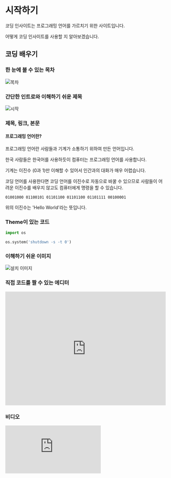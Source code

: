 # 시작하기

코딩 인사이트는 프로그래밍 언어를 가르치기 위한 사이트입니다.

어떻게 코딩 인사이트를 사용할 지 알아보겠습니다.

## 코딩 배우기

### 한 눈에 볼 수 있는 목차

![목차](/img/guides/list.png)

### 간단한 인트로와 이해하기 쉬운 제목

![시작](/img/guides/intro.png)

### 제목, 링크, 본문

#### 프로그래밍 언어란?
프로그래밍 언어란 사람들과 기계가 소통하기 위하여 만든 언어입니다.

한국 사람들은 한국어를 사용하듯이 컴퓨터는 프로그래밍 언어를 사용합니다.

기계는 이진수 (0과 1)만 이해할 수 있어서 인간과의 대화가 매우 어렵습니다.

코딩 언어를 사용한다면 코딩 언어를 이진수로 자동으로 바꿀 수 있으므로 사람들이 어려운 이진수를 배우지 않고도 컴퓨터에게 명령을 할 수 있습니다.

```
01001000 01100101 01101100 01101100 01101111 00100001
```

위의 이진수는 'Hello World'라는 뜻입니다.

### Theme이 있는 코드

```python
import os

os.system('shutdown -s -t 0')
```

### 이해하기 쉬운 이미지

![설치 이미지](/img/python/vscode/download_vscode.png)

### 직접 코드를 짤 수 있는 에디터

<iframe src="https://trinket.io/embed/python/a5d980683b" width="100%" height="356" frameborder="0" marginwidth="0" marginheight="0" allowfullscreen></iframe>

### 비디오

<iframe src="https://www.youtube.com/embed/QXtsTPcvuqk" title="YouTube video player" frameborder="0" allow="accelerometer; autoplay; clipboard-write; encrypted-media; gyroscope; picture-in-picture" allowfullscreen></iframe>

